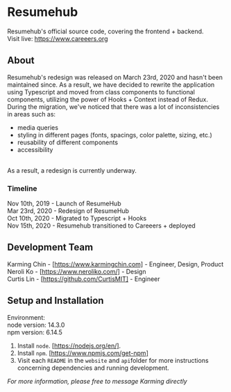 # Resumehub

Resumehub's official source code, covering the frontend + backend.
<br/>
Visit live: https://www.careeers.org

## About

Resumehub's redesign was released on March 23rd, 2020 and hasn't been maintained since. As a result, we have decided to rewrite the application using Typescript and moved from class components to functional components, utilizing the power of Hooks + Context instead of Redux. During the migration, we've noticed that there was a lot of inconsistencies in areas such as:
<br/>

- media queries
- styling in different pages (fonts, spacings, color palette, sizing, etc.)
- reusability of different components
- accessibility

<br/>
As a result, a redesign is currently underway.

### Timeline

Nov 10th, 2019 - Launch of ResumeHub
<br/>
Mar 23rd, 2020 - Redesign of ResumeHub
<br/>
Oct 10th, 2020 - Migrated to Typescript + Hooks
<br/>
Nov 15th, 2020 - Resumehub transitioned to Careeers + deployed

## Development Team

Karming Chin - [https://www.karmingchin.com] - Engineer, Design, Product
<br/>
Neroli Ko - [https://www.neroliko.com/] - Design
<br/>
Curtis Lin - [https://github.com/CurtisMIT] - Engineer

## Setup and Installation

Environment:
<br/>
node version: 14.3.0
<br/>
npm version: 6.14.5

1. Install `node`. [https://nodejs.org/en/].
2. Install `npm`. [https://www.npmjs.com/get-npm]
3. Visit each `README` in the `website` and `api`folder for more instructions concerning dependencies and running development.

_For more information, please free to message Karming directly_
